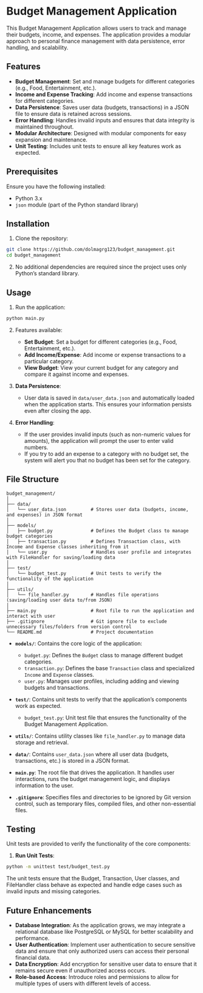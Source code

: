 # Budget Management Application

This Budget Management Application allows users to track and manage their budgets, income, and expenses. The application provides a modular approach to personal finance management with data persistence, error handling, and scalability.

## Features

- **Budget Management**: Set and manage budgets for different categories (e.g., Food, Entertainment, etc.).
- **Income and Expense Tracking**: Add income and expense transactions for different categories.
- **Data Persistence**: Saves user data (budgets, transactions) in a JSON file to ensure data is retained across sessions.
- **Error Handling**: Handles invalid inputs and ensures that data integrity is maintained throughout.
- **Modular Architecture**: Designed with modular components for easy expansion and maintenance.
- **Unit Testing**: Includes unit tests to ensure all key features work as expected.

## Prerequisites

Ensure you have the following installed:

- Python 3.x
- `json` module (part of the Python standard library)

## Installation

1. Clone the repository:

```bash
git clone https://github.com/dolmagrg123/budget_management.git
cd budget_management
```

2. No additional dependencies are required since the project uses only Python’s standard library.

## Usage

1. Run the application:

```bash
python main.py
```

2. Features available:
   - **Set Budget**: Set a budget for different categories (e.g., Food, Entertainment, etc.).
   - **Add Income/Expense**: Add income or expense transactions to a particular category.
   - **View Budget**: View your current budget for any category and compare it against income and expenses.

3. **Data Persistence**:
   - User data is saved in `data/user_data.json` and automatically loaded when the application starts. This ensures your information persists even after closing the app.

4. **Error Handling**:
   - If the user provides invalid inputs (such as non-numeric values for amounts), the application will prompt the user to enter valid numbers.
   - If you try to add an expense to a category with no budget set, the system will alert you that no budget has been set for the category.

## File Structure

```
budget_management/
│
├── data/                       
│   └── user_data.json         # Stores user data (budgets, income, and expenses) in JSON format
│
├── models/                    
│   ├── budget.py              # Defines the Budget class to manage budget categories
│   ├── transaction.py         # Defines Transaction class, with Income and Expense classes inheriting from it
│   └── user.py                # Handles user profile and integrates with FileHandler for saving/loading data
│
├── test/                      
│   └── budget_test.py         # Unit tests to verify the functionality of the application
│
├── utils/
│   └── file_handler.py        # Handles file operations (saving/loading user data to/from JSON)
│
├── main.py                    # Root file to run the application and interact with user
├── .gitignore                 # Git ignore file to exclude unnecessary files/folders from version control
└── README.md                  # Project documentation
```

- **`models/`**: Contains the core logic of the application:
  - `budget.py`: Defines the `Budget` class to manage different budget categories.
  - `transaction.py`: Defines the base `Transaction` class and specialized `Income` and `Expense` classes.
  - `user.py`: Manages user profiles, including adding and viewing budgets and transactions.
  
- **`test/`**: Contains unit tests to verify that the application’s components work as expected.
  - `budget_test.py`: Unit test file that ensures the functionality of the Budget Management Application.

- **`utils/`**: Contains utility classes like `file_handler.py` to manage data storage and retrieval.

- **`data/`**: Contains `user_data.json` where all user data (budgets, transactions, etc.) is stored in a JSON format.

- **`main.py`**: The root file that drives the application. It handles user interactions, runs the budget management logic, and displays information to the user.

- **`.gitignore`**: Specifies files and directories to be ignored by Git version control, such as temporary files, compiled files, and other non-essential files.

## Testing

Unit tests are provided to verify the functionality of the core components:

1. **Run Unit Tests**:

```bash
python -m unittest test/budget_test.py
```

The unit tests ensure that the Budget, Transaction, User classes, and FileHandler class behave as expected and handle edge cases such as invalid inputs and missing categories.


## Future Enhancements

- **Database Integration**: As the application grows, we may integrate a relational database like PostgreSQL or MySQL for better scalability and performance.
- **User Authentication**: Implement user authentication to secure sensitive data and ensure that only authorized users can access their personal financial data.
- **Data Encryption**: Add encryption for sensitive user data to ensure that it remains secure even if unauthorized access occurs.
- **Role-based Access**: Introduce roles and permissions to allow for multiple types of users with different levels of access.
